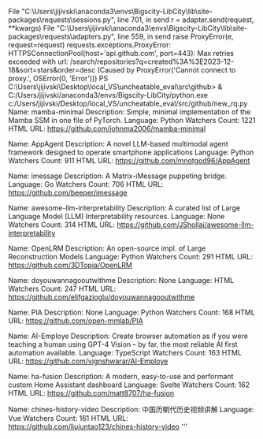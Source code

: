 
  File "C:\Users\jijivski\anaconda3\envs\Bigscity-LibCity\lib\site-packages\requests\sessions.py", line 701, in send
    r = adapter.send(request, **kwargs)
  File "C:\Users\jijivski\anaconda3\envs\Bigscity-LibCity\lib\site-packages\requests\adapters.py", line 559, in send
    raise ProxyError(e, request=request)
requests.exceptions.ProxyError: HTTPSConnectionPool(host='api.github.com', port=443): Max retries exceeded with url: /search/repositories?q=created%3A%3E2023-12-18&sort=stars&order=desc (Caused by ProxyError('Cannot connect to proxy.', OSError(0, 'Error')))
PS C:\Users\jijivski\Desktop\local_VS\uncheatable_eval\src\github> & C:/Users/jijivski/anaconda3/envs/Bigscity-LibCity/python.exe c:/Users/jijivski/Desktop/local_VS/uncheatable_eval/src/github/new_rq.py
Name: mamba-minimal
Description: Simple, minimal implementation of the Mamba SSM in one file of PyTorch.
Language: Python
Watchers Count: 1221
HTML URL: https://github.com/johnma2006/mamba-minimal


Name: AppAgent
Description: A novel LLM-based multimodal agent framework designed to operate smartphone applications
Language: Python
Watchers Count: 911
HTML URL: https://github.com/mnotgod96/AppAgent


Name: imessage
Description: A Matrix-iMessage puppeting bridge.
Language: Go
Watchers Count: 706
HTML URL: https://github.com/beeper/imessage


Name: awesome-llm-interpretability
Description: A curated list of Large Language Model (LLM) Interpretability resources.
Language: None
Watchers Count: 314
HTML URL: https://github.com/JShollaj/awesome-llm-interpretability


Name: OpenLRM
Description: An open-source impl. of Large Reconstruction Models
Language: Python
Watchers Count: 291
HTML URL: https://github.com/3DTopia/OpenLRM


Name: doyouwannagooutwithme
Description: None
Language: HTML
Watchers Count: 247
HTML URL: https://github.com/elifgazioglu/doyouwannagooutwithme


Name: PIA
Description: None
Language: Python
Watchers Count: 168
HTML URL: https://github.com/open-mmlab/PIA


Name: AI-Employe
Description: Create browser automation as if you were teaching a human using GPT-4 Vision – by far, the most reliable AI first automation available.
Language: TypeScript
Watchers Count: 163
HTML URL: https://github.com/vignshwarar/AI-Employe


Name: ha-fusion
Description: A modern, easy-to-use and performant custom Home Assistant dashboard
Language: Svelte
Watchers Count: 162
HTML URL: https://github.com/matt8707/ha-fusion


Name: chines-history-video
Description: 中国历朝代历史视频讲解
Language: Vue
Watchers Count: 161
HTML URL: https://github.com/liujuntao123/chines-history-video
'''